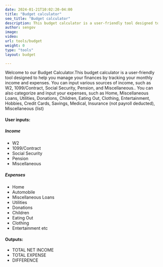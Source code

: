 ```yaml
---
date: 2024-01-21T10:02:20-04:00
title: "Budget calculator"
seo_title: "Budget calculator"
description: This budget calculator is a user-friendly tool designed to help you manage your finances by tracking your monthly income and expenses.
author: sengov
image:
video:
url: tools/budget
weight: 0
type: "tools"
layout: budget

---
```


Welcome to our Budget Calculator.This budget calculator is a user-friendly tool designed to help you manage your finances by tracking your monthly income and expenses. You can input various sources of income, such as W2, 1099/Contract, Social Security, Pension, and Miscellaneous.. You can also categorize and input your expenses, such as Home, Miscellaneous Loans, Utilities, Donations, Children, Eating Out, Clothing, Entertainment, Hobbies, Credit Cards, Savings, Medical, Insurance (not payroll deducted), Miscellaneous (list)

#### User inputs:


#####  Income
- W2
- 1099/Contract
- Social Security
- Pension
- Miscellaneous

##### Expenses
- Home
- Automobile
- Miscellaneous Loans
- Utilities
- Donations
- Children
- Eating Out
- Clothing
- Entertainment etc

#### Outputs:
- TOTAL NET INCOME
- TOTAL EXPENSE
- DIFFERENCE